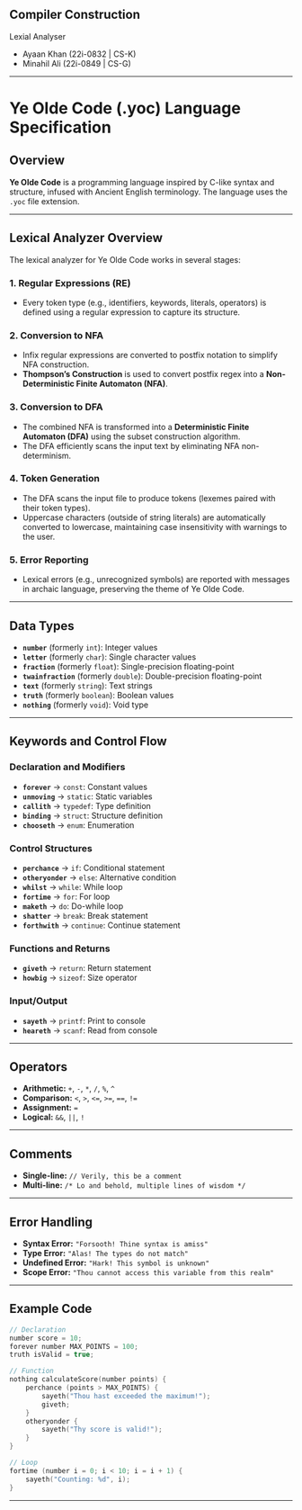 ## Compiler Construction
Lexial Analyser

- Ayaan Khan  (22i-0832 | CS-K)
- Minahil Ali (22i-0849 | CS-G)

---

# Ye Olde Code (.yoc) Language Specification

## Overview  
**Ye Olde Code** is a programming language inspired by C-like syntax and structure, infused with Ancient English terminology. The language uses the `.yoc` file extension.  

---

## Lexical Analyzer Overview  
The lexical analyzer for Ye Olde Code works in several stages:  

### 1. Regular Expressions (RE)  
- Every token type (e.g., identifiers, keywords, literals, operators) is defined using a regular expression to capture its structure.

### 2. Conversion to NFA  
- Infix regular expressions are converted to postfix notation to simplify NFA construction.  
- **Thompson’s Construction** is used to convert postfix regex into a **Non-Deterministic Finite Automaton (NFA)**.

### 3. Conversion to DFA  
- The combined NFA is transformed into a **Deterministic Finite Automaton (DFA)** using the subset construction algorithm.  
- The DFA efficiently scans the input text by eliminating NFA non-determinism.

### 4. Token Generation  
- The DFA scans the input file to produce tokens (lexemes paired with their token types).  
- Uppercase characters (outside of string literals) are automatically converted to lowercase, maintaining case insensitivity with warnings to the user.

### 5. Error Reporting  
- Lexical errors (e.g., unrecognized symbols) are reported with messages in archaic language, preserving the theme of Ye Olde Code.

---

## Data Types  
- **`number`** (formerly `int`): Integer values  
- **`letter`** (formerly `char`): Single character values  
- **`fraction`** (formerly `float`): Single-precision floating-point  
- **`twainfraction`** (formerly `double`): Double-precision floating-point  
- **`text`** (formerly `string`): Text strings  
- **`truth`** (formerly `boolean`): Boolean values  
- **`nothing`** (formerly `void`): Void type  

---

## Keywords and Control Flow  

### Declaration and Modifiers  
- **`forever`** → `const`: Constant values  
- **`unmoving`** → `static`: Static variables  
- **`callith`** → `typedef`: Type definition  
- **`binding`** → `struct`: Structure definition  
- **`chooseth`** → `enum`: Enumeration  

### Control Structures  
- **`perchance`** → `if`: Conditional statement  
- **`otheryonder`** → `else`: Alternative condition  
- **`whilst`** → `while`: While loop  
- **`fortime`** → `for`: For loop  
- **`maketh`** → `do`: Do-while loop  
- **`shatter`** → `break`: Break statement  
- **`forthwith`** → `continue`: Continue statement  

### Functions and Returns  
- **`giveth`** → `return`: Return statement  
- **`howbig`** → `sizeof`: Size operator  

### Input/Output  
- **`sayeth`** → `printf`: Print to console  
- **`heareth`** → `scanf`: Read from console  

---

## Operators  
- **Arithmetic:** `+`, `-`, `*`, `/`, `%`, `^`  
- **Comparison:** `<`, `>`, `<=`, `>=`, `==`, `!=`  
- **Assignment:** `=`  
- **Logical:** `&&`, `||`, `!`  

---

## Comments  
- **Single-line:** `// Verily, this be a comment`  
- **Multi-line:** `/* Lo and behold, multiple lines of wisdom */`  

---

## Error Handling  
- **Syntax Error:** `"Forsooth! Thine syntax is amiss"`  
- **Type Error:** `"Alas! The types do not match"`  
- **Undefined Error:** `"Hark! This symbol is unknown"`  
- **Scope Error:** `"Thou cannot access this variable from this realm"`  

---

## Example Code
```c
// Declaration
number score = 10;
forever number MAX_POINTS = 100;
truth isValid = true;

// Function
nothing calculateScore(number points) {
    perchance (points > MAX_POINTS) {
        sayeth("Thou hast exceeded the maximum!");
        giveth;
    }
    otheryonder {
        sayeth("Thy score is valid!");
    }
}

// Loop
fortime (number i = 0; i < 10; i = i + 1) {
    sayeth("Counting: %d", i);
}
```

---
